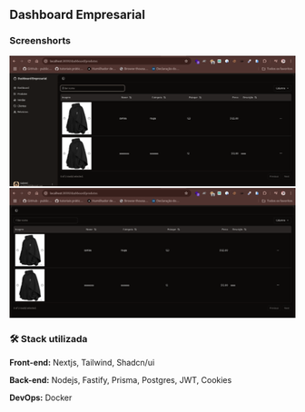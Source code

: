 ## Dashboard Empresarial

### Screenshorts

<img src="./assets/screenshort1.png" />

<img src="./assets/screenshort2.png" />

### 🛠️ Stack utilizada

**Front-end:** Nextjs, Tailwind, Shadcn/ui

**Back-end:** Nodejs, Fastify, Prisma, Postgres, JWT, Cookies


**DevOps:** Docker
